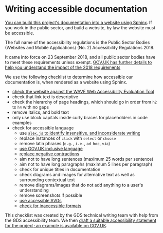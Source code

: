 # Writing accessible documentation

[You can build this project's documentation into a website using
Sphinx][docs-write-sphinx-documentation]. If you work in the public sector, and build a
website, by law the website must be accessible.

The full name of the accessibility regulations is the Public Sector Bodies (Websites
and Mobile Applications) (No. 2) Accessibility Regulations 2018.

It came into force on 23 September 2018, and all public sector bodies have to meet
these requirements unless exempt. [GOV.UK has further details to help you understand
the impact of the 2018 requirements][govuk-accessibility]

We use the following checklist to determine how accessible our documentation is, when
rendered as a website using Sphinx.

- [check the website against the WAVE Web Accessibility Evaluation Tool][wave]
- check that link text is descriptive
- check the hierarchy of page headings, which should go in order from `h2` to `h4` with
  no gaps
- remove italics, and bold text
- only use block capitals inside curly braces for placeholders in code examples
- check for accessible language
  - use [`alex.js` to identify insensitive, and inconsiderate writing][alex-js]
  - replace instances of `click` with `select` or `choose`
  - remove latin phrases (`e.g.`, `i.e.`, `ad hoc`, `via`)
  - [use GOV.UK inclusive language][govuk-language]
  - [replace negative contractions][negative-contractions]
  - aim not to have long sentences (maximum 25 words per sentence)
  - aim not to have long paragraphs (maximum 5 lines per paragraph)
  - check for unique titles in documentation
  - check diagrams and images for alternative text as well as surrounding contextual
    text
  - remove diagrams/images that do not add anything to a user's understanding
  - remove screenshots if possible
  - [use accessible SVGs][govuk-design-system-images]
  - [check for inaccessible formats][govuk-accessible-formats]

This checklist was created by the GDS technical writing team with help from the GDS
accessibility team. We then [draft a suitable accessibility statement for the project;
an example is available on GOV.UK][govuk-sample-accessibility].

[alex-js]: https://alexjs.com/
[docs-write-sphinx-documentation]: ./writing_sphinx_documentation.md
[govuk-accessible-formats]: https://www.gov.uk/guidance/how-to-publish-on-gov-uk/accessible-pdfs
[govuk-accessibility]: https://www.gov.uk/guidance/accessibility-requirements-for-public-sector-websites-and-apps
[govuk-design-system-images]: https://design-system.service.gov.uk/styles/images/
[govuk-language]: https://www.gov.uk/government/publications/inclusive-communication/inclusive-language-words-to-use-and-avoid-when-writing-about-disability
[govuk-sample-accessibility]: https://www.gov.uk/government/publications/sample-accessibility-statement
[negative-contractions]: https://www.englishclub.com/vocabulary/contractions-negative.htm
[wave]: https://wave.webaim.org/
